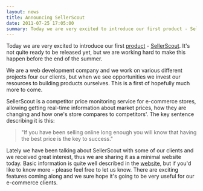 ```yaml
---
layout: news
title: Announcing SellerScout
date: 2011-07-25 17:05:00
summary: Today we are very excited to introduce our first product - SellerScout.
---
```


Today we are very excited to introduce our first <a href="/products.html" class="menu-link">product</a> - [SellerScout](http://sellerscout.co.uk/). It's not quite ready to be released yet, but we are working hard to make this happen before the end of the summer.

We are a web development company and we work on various different projects four our clients, but when we see opportunities we invest our resources to building products ourselves. This is a first of hopefully much more to come.

SellerScout is a competitor price monitoring service for e-commerce stores, allowing getting real-time information about market prices, how they are changing and how one's store compares to competitors'. The key sentence describing it is this:

<blockquote>"If you have been selling online long enough you will know that having the best price is the key to success."</blockquote>

Lately we have been talking about SellerScout with some of our clients and we received great interest, thus we are sharing it as a minimal website today. Basic information is quite well described in the [website](http://sellerscout.co.uk/), but if you'd like to know more - please feel free to let us know. There are exciting features coming along and we sure hope it's going to be very useful for our e-commerce clients.
